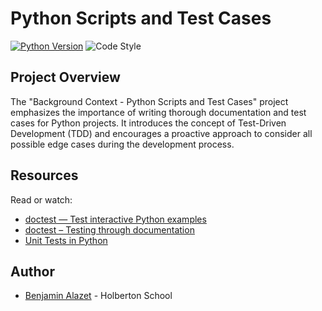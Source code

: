 
# Python Scripts and Test Cases

[![Python Version](https://img.shields.io/badge/python-3.10-blue.svg)](https://www.python.org/downloads/release/python-380/)
![Code Style](https://img.shields.io/badge/code%20style-PEP8-brightgreen.svg)

## Project Overview
The "Background Context - Python Scripts and Test Cases" project emphasizes the importance of writing thorough documentation and test cases for Python projects. It introduces the concept of Test-Driven Development (TDD) and encourages a proactive approach to consider all possible edge cases during the development process.

## Resources
Read or watch:
-   [doctest — Test interactive Python examples](https://intranet.hbtn.io/rltoken/Hmd_LI8NZ-F2ymDxue5HCg "doctest — Test interactive Python examples") 
-   [doctest – Testing through documentation](https://intranet.hbtn.io/rltoken/fbFfGNFU07L2yD0D1uc-Xg "doctest – Testing through documentation")
-   [Unit Tests in Python](https://intranet.hbtn.io/rltoken/LhbdUZYzqiP7cjxjE3rG3w "Unit Tests in Python")

## Author
* [Benjamin Alazet](https://github.com/Yliaze) - Holberton School

